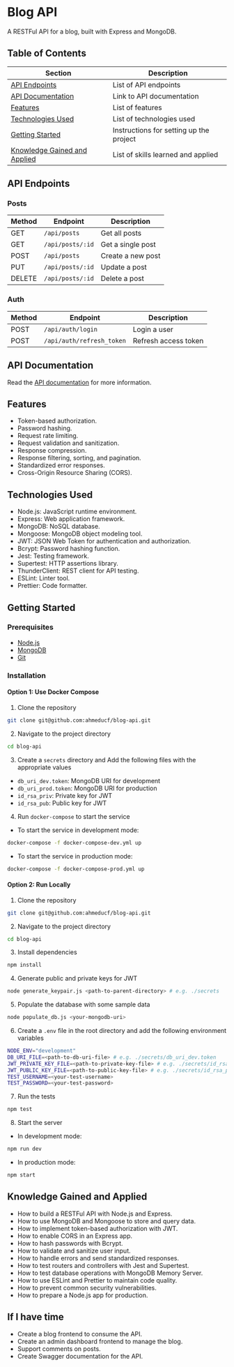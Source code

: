 # Blog API

A RESTFul API for a blog, built with Express and MongoDB.

## Table of Contents

| Section                                 | Description                             |
| --------------------------------------- | --------------------------------------- |
| [API Endpoints](#api-endpoints)         | List of API endpoints                   |
| [API Documentation](#api-documentation) | Link to API documentation               |
| [Features](#features)                   | List of features                        |
| [Technologies Used](#technologies-used) | List of technologies used               |
| [Getting Started](#getting-started)     | Instructions for setting up the project |
| [Knowledge Gained and Applied](#knowledge-gained-and-applied) | List of skills learned and applied |

## API Endpoints

### Posts

| Method | Endpoint         | Description       |
| ------ | ---------------- | ----------------- |
| GET    | `/api/posts`     | Get all posts     |
| GET    | `/api/posts/:id` | Get a single post |
| POST   | `/api/posts`     | Create a new post |
| PUT    | `/api/posts/:id` | Update a post     |
| DELETE | `/api/posts/:id` | Delete a post     |

### Auth

| Method | Endpoint                  | Description          |
| ------ | ------------------------- | -------------------- |
| POST   | `/api/auth/login`         | Login a user         |
| POST   | `/api/auth/refresh_token` | Refresh access token |

## API Documentation

Read the [API documentation](./api_specification/) for more information.

## Features

- Token-based authorization.
- Password hashing.
- Request rate limiting.
- Request validation and sanitization.
- Response compression.
- Response filtering, sorting, and pagination.
- Standardized error responses.
- Cross-Origin Resource Sharing (CORS).

## Technologies Used

- Node.js: JavaScript runtime environment.
- Express: Web application framework.
- MongoDB: NoSQL database.
- Mongoose: MongoDB object modeling tool.
- JWT: JSON Web Token for authentication and authorization.
- Bcrypt: Password hashing function.
- Jest: Testing framework.
- Supertest: HTTP assertions library.
- ThunderClient: REST client for API testing.
- ESLint: Linter tool.
- Prettier: Code formatter.

## Getting Started

### Prerequisites

- [Node.js](https://nodejs.org/en/download/)
- [MongoDB](https://docs.mongodb.com/manual/installation/)
- [Git](https://git-scm.com/downloads)

### Installation

#### Option 1: Use Docker Compose

1. Clone the repository

```bash
git clone git@github.com:ahmeducf/blog-api.git
```

2. Navigate to the project directory

```bash
cd blog-api
```

3. Create a `secrets` directory and Add the following files with the appropriate values

- `db_uri_dev.token`: MongoDB URI for development
- `db_uri_prod.token`: MongoDB URI for production
- `id_rsa_priv`: Private key for JWT
- `id_rsa_pub`: Public key for JWT

4. Run `docker-compose` to start the service

- To start the service in development mode:

```bash
docker-compose -f docker-compose-dev.yml up
```

- To start the service in production mode:

```bash
docker-compose -f docker-compose-prod.yml up
```

#### Option 2: Run Locally

1. Clone the repository

```bash
git clone git@github.com:ahmeducf/blog-api.git
```

2. Navigate to the project directory

```bash
cd blog-api
```

3. Install dependencies

```bash
npm install
```

4. Generate public and private keys for JWT

```bash
node generate_keypair.js <path-to-parent-directory> # e.g. ./secrets
```

5. Populate the database with some sample data

```bash
node populate_db.js <your-mongodb-uri>
```

6. Create a `.env` file in the root directory and add the following environment variables

```bash
NODE_ENV="development"
DB_URI_FILE=<path-to-db-uri-file> # e.g. ./secrets/db_uri_dev.token
JWT_PRIVATE_KEY_FILE=<path-to-private-key-file> # e.g. ./secrets/id_rsa_priv
JWT_PUBLIC_KEY_FILE=<path-to-public-key-file> # e.g. ./secrets/id_rsa_pub
TEST_USERNAME=<your-test-username>
TEST_PASSWORD=<your-test-password>
```

7. Run the tests

```bash
npm test
```

8. Start the server

- In development mode:

```bash
npm run dev
```

- In production mode:

```bash
npm start
```

## Knowledge Gained and Applied

- How to build a RESTFul API with Node.js and Express.
- How to use MongoDB and Mongoose to store and query data.
- How to implement token-based authorization with JWT.
- How to enable CORS in an Express app.
- How to hash passwords with Bcrypt.
- How to validate and sanitize user input.
- How to handle errors and send standardized responses.
- How to test routers and controllers with Jest and Supertest.
- How to test database operations with MongoDB Memory Server.
- How to use ESLint and Prettier to maintain code quality.
- How to prevent common security vulnerabilities.
- How to prepare a Node.js app for production.

## If I have time

- Create a blog frontend to consume the API.
- Create an admin dashboard frontend to manage the blog.
- Support comments on posts.
- Create Swagger documentation for the API.
